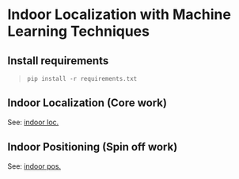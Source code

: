 # Indoor Localization with Machine Learning Techniques

## Install requirements
>`pip install -r requirements.txt`

## Indoor Localization (Core work)
See: [indoor loc.](indoor_localization)

## Indoor Positioning (Spin off work)
See: [indoor pos.](indoor_positioning)
